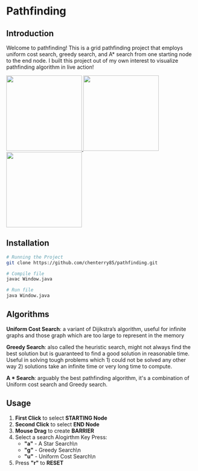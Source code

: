 # Pathfinding

## Introduction

Welcome to pathfinding! This is a grid pathfinding project that employs uniform cost search, greedy search, and A* search from one starting node to the end node. I built this project out of my own interest to visualize pathfinding algorithm in live action!

<p float="left">
  <a href="https://https://youtu.be/HeObeF7Ac4g">
    <img src="http://i.freegifmaker.me/1/5/9/4/6/4/1594646674114920.gif?1594646688" width="200" />
  </a>
  <a href="https://www.youtube.com/watch?v=d8zUc5UvtF8">
    <img src="http://i.freegifmaker.me/1/5/9/4/6/4/15946474201149226.gif?1594647434" width="200" />
  </a>
  <a href="https://www.youtube.com/watch?v=MzBVTS1Zlek">
    <img src="http://i.freegifmaker.me/1/5/9/4/6/4/15946482201149280.gif?1594648236" width="200" />
  </a>
</p>

## Installation

```bash
# Running the Project
git clone https://github.com/chenterry85/pathfinding.git

# Compile file
javac Window.java

# Run file
java Window.java
```

## Algorithms

**Uniform Cost Search**: a variant of Dijikstra’s algorithm, useful for infinite graphs and those graph which are too large to represent in the memory

**Greedy Search**: also called the heuristic search, might not always find the best solution but is guaranteed to find a good solution in reasonable time. Useful in solving tough problems which 1) could not be solved any other way 2) solutions take an infinite time or very long time to compute.

**A * Search**: arguably the best pathfinding algorithm, it's a combination of Uniform cost search and Greedy search.

## Usage

1) **First Click** to select **STARTING Node**
2) **Second Click** to select **END Node**
3) **Mouse Drag** to create **BARRIER**
4) Select a search Alogirthm
   Key Press:
   - **"a"** - A Star Search\n
   - **"g"** - Greedy Search\n
   - **"u"** - Uniform Cost Search\n
5) Press **"r"** to **RESET**
